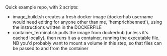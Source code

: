 Quick example repo, with 2 scripts: 
- image_build.sh creates a fresh docker image (dockerhub username would need editing for anyone other than me, 'hemprichbennett'), using the instructions written in the DOCKERFILE
- container_terminal.sh pulls the image from dockerhub (unless it's cached locally), then runs it as a container, running the executable file. NB you'd probably want to mount a volume in this step, so that files can be passed to and from the container
